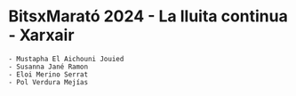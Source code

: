 # BitsxMarató 2024 - La lluita continua - Xarxair

    - Mustapha El Aichouni Jouied
    - Susanna Jané Ramon
    - Eloi Merino Serrat
    - Pol Verdura Mejías
